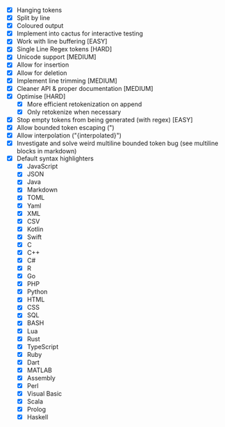 - [x] Hanging tokens
- [x] Split by line
- [x] Coloured output
- [x] Implement into cactus for interactive testing
- [x] Work with line buffering [EASY]
- [x] Single Line Regex tokens [HARD]
- [x] Unicode support [MEDIUM]
- [x] Allow for insertion
- [x] Allow for deletion
- [x] Implement line trimming [MEDIUM]
- [x] Cleaner API & proper documentation [MEDIUM]
- [x] Optimise [HARD]
    - [x] More efficient retokenization on append
    - [x] Only retokenize when necessary
- [x] Stop empty tokens from being generated (with regex) [EASY]
- [x] Allow bounded token escaping (\") 
- [x] Allow interpolation ("{interpolated}")
- [x] Investigate and solve weird multiline bounded token bug (see multiline blocks in markdown)
- [x] Default syntax highlighters
    - [x] JavaScript
    - [x] JSON
    - [x] Java
    - [x] Markdown
    - [x] TOML
    - [x] Yaml
    - [x] XML
    - [x] CSV
    - [x] Kotlin
    - [x] Swift
    - [x] C
    - [x] C++
    - [x] C#
    - [x] R
    - [x] Go
    - [x] PHP
    - [x] Python
    - [x] HTML
    - [x] CSS
    - [x] SQL
    - [x] BASH
    - [x] Lua
    - [x] Rust
    - [x] TypeScript
    - [x] Ruby
    - [x] Dart
    - [x] MATLAB
    - [x] Assembly
    - [x] Perl
    - [x] Visual Basic
    - [x] Scala
    - [x] Prolog
    - [x] Haskell
